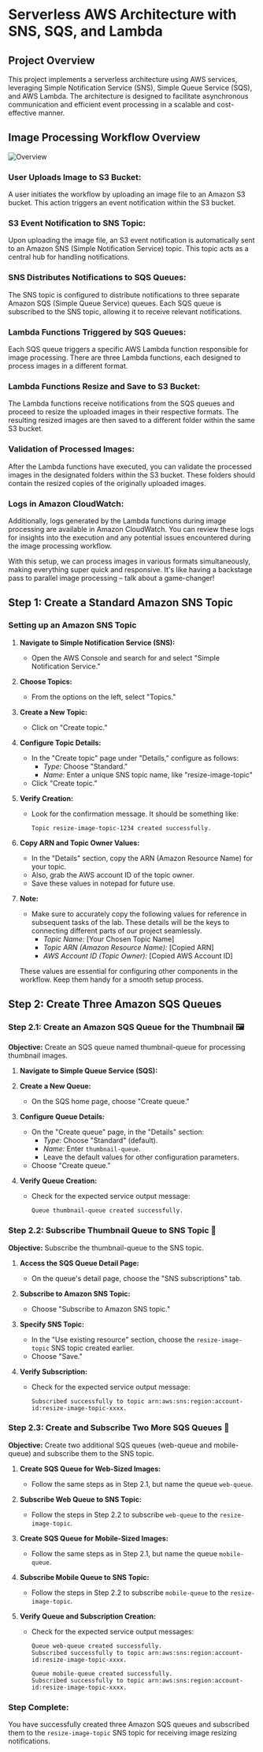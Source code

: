 # Serverless AWS Architecture with SNS, SQS, and Lambda

## Project Overview

This project implements a serverless architecture using AWS services, leveraging Simple Notification Service (SNS), Simple Queue Service (SQS), and AWS Lambda. The architecture is designed to facilitate asynchronous communication and efficient event processing in a scalable and cost-effective manner.

## Image Processing Workflow Overview

![Overview](https://github.com/renilsequeira/serverless-sns-sqs-lambda/assets/77531126/d19feaba-87f9-4b29-a806-e95431bef513)

### User Uploads Image to S3 Bucket:

A user initiates the workflow by uploading an image file to an Amazon S3 bucket. This action triggers an event notification within the S3 bucket.

### S3 Event Notification to SNS Topic:

Upon uploading the image file, an S3 event notification is automatically sent to an Amazon SNS (Simple Notification Service) topic. This topic acts as a central hub for handling notifications.

### SNS Distributes Notifications to SQS Queues:

The SNS topic is configured to distribute notifications to three separate Amazon SQS (Simple Queue Service) queues. Each SQS queue is subscribed to the SNS topic, allowing it to receive relevant notifications.

### Lambda Functions Triggered by SQS Queues:

Each SQS queue triggers a specific AWS Lambda function responsible for image processing. There are three Lambda functions, each designed to process images in a different format.

### Lambda Functions Resize and Save to S3 Bucket:

The Lambda functions receive notifications from the SQS queues and proceed to resize the uploaded images in their respective formats. The resulting resized images are then saved to a different folder within the same S3 bucket.

### Validation of Processed Images:

After the Lambda functions have executed, you can validate the processed images in the designated folders within the S3 bucket. These folders should contain the resized copies of the originally uploaded images.

### Logs in Amazon CloudWatch:

Additionally, logs generated by the Lambda functions during image processing are available in Amazon CloudWatch. You can review these logs for insights into the execution and any potential issues encountered during the image processing workflow.

With this setup, we can process images in various formats simultaneously, making everything super quick and responsive. It's like having a backstage pass to parallel image processing – talk about a game-changer!

## Step 1: Create a Standard Amazon SNS Topic

### Setting up an Amazon SNS Topic

1. **Navigate to Simple Notification Service (SNS):**
   - Open the AWS Console and search for and select "Simple Notification Service."

2. **Choose Topics:**
   - From the options on the left, select "Topics."

3. **Create a New Topic:**
   - Click on "Create topic."

4. **Configure Topic Details:**
   - In the "Create topic" page under "Details," configure as follows:
     - *Type:* Choose "Standard."
     - *Name:* Enter a unique SNS topic name, like "resize-image-topic" 
   - Click "Create topic."

5. **Verify Creation:**
   - Look for the confirmation message. It should be something like:
     ```
     Topic resize-image-topic-1234 created successfully.
     ```

6. **Copy ARN and Topic Owner Values:**
   - In the "Details" section, copy the ARN (Amazon Resource Name) for your topic.
   - Also, grab the AWS account ID of the topic owner.
   - Save these values in notepad for future use.

7. **Note:**
   - Make sure to accurately copy the following values for reference in subsequent tasks of the lab. These details will be the keys to connecting different parts of our project seamlessly.
     - *Topic Name:* [Your Chosen Topic Name]
     - *Topic ARN (Amazon Resource Name):* [Copied ARN]
     - *AWS Account ID (Topic Owner):* [Copied AWS Account ID]

   These values are essential for configuring other components in the workflow. Keep them handy for a smooth setup process.

## Step 2: Create Three Amazon SQS Queues

### Step 2.1: Create an Amazon SQS Queue for the Thumbnail 🖼️

**Objective:** Create an SQS queue named thumbnail-queue for processing thumbnail images.

1. **Navigate to Simple Queue Service (SQS):**

2. **Create a New Queue:**
   - On the SQS home page, choose "Create queue."

3. **Configure Queue Details:**
   - On the "Create queue" page, in the "Details" section:
     - *Type:* Choose "Standard" (default).
     - *Name:* Enter `thumbnail-queue`.
     - Leave the default values for other configuration parameters.
   - Choose "Create queue."

4. **Verify Queue Creation:**
   - Check for the expected service output message:
     ```
     Queue thumbnail-queue created successfully.
     ```

### Step 2.2: Subscribe Thumbnail Queue to SNS Topic 💌

**Objective:** Subscribe the thumbnail-queue to the SNS topic.

1. **Access the SQS Queue Detail Page:**
   - On the queue's detail page, choose the "SNS subscriptions" tab.

2. **Subscribe to Amazon SNS Topic:**
   - Choose "Subscribe to Amazon SNS topic."

3. **Specify SNS Topic:**
   - In the "Use existing resource" section, choose the `resize-image-topic` SNS topic created earlier.
   - Choose "Save."

4. **Verify Subscription:**
   - Check for the expected service output message:
     ```
     Subscribed successfully to topic arn:aws:sns:region:account-id:resize-image-topic-xxxx.
     ```

### Step 2.3: Create and Subscribe Two More SQS Queues 🚀

**Objective:** Create two additional SQS queues (web-queue and mobile-queue) and subscribe them to the SNS topic.

1. **Create SQS Queue for Web-Sized Images:**
   - Follow the same steps as in Step 2.1, but name the queue `web-queue`.

2. **Subscribe Web Queue to SNS Topic:**
   - Follow the steps in Step 2.2 to subscribe `web-queue` to the `resize-image-topic`.

3. **Create SQS Queue for Mobile-Sized Images:**
   - Follow the same steps as in Step 2.1, but name the queue `mobile-queue`.

4. **Subscribe Mobile Queue to SNS Topic:**
   - Follow the steps in Step 2.2 to subscribe `mobile-queue` to the `resize-image-topic`.

5. **Verify Queue and Subscription Creation:**
   - Check for the expected service output messages:
     ```
     Queue web-queue created successfully.
     Subscribed successfully to topic arn:aws:sns:region:account-id:resize-image-topic-xxxx.

     Queue mobile-queue created successfully.
     Subscribed successfully to topic arn:aws:sns:region:account-id:resize-image-topic-xxxx.
     ```

### Step Complete:

You have successfully created three Amazon SQS queues and subscribed them to the `resize-image-topic` SNS topic for receiving image resizing notifications.
